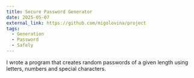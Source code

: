 ```yaml
---
title: Secure Password Generator
date: 2025-05-07
external_link: https://github.com/migolovina/project
tags:
  - Generation
  - Password
  - Safely
---
```


I wrote a program that creates random passwords of a given length using letters, numbers and special characters.

<!--more-->
